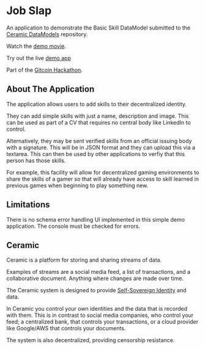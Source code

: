 # Job Slap

An application to demonstrate the Basic Skill DataModel submitted to the [Ceramic DataModels](https://github.com/ceramicstudio/datamodels) repository.

Watch the [demo movie](https://youtu.be/2OSPV_94l0o).

Try out the live [demo app](https://job-slap.vercel.app/)

Part of the [Gitcoin Hackathon](https://gitcoin.co/issue/ceramicnetwork/ceramic/80/100026723).

## About The Application

The application allows users to add skills to their decentralized identity.

They can add simple skills with just a name, description and image. This can be used as part of a CV that requires no central body like LinkedIn to control.

Alternatively, they may be sent verified skills from an official issuing body with a signature. This will be in JSON format and they can upload this via a textarea. This can then be used by other applications to verfiy that this person has those skills.

For example, this facility will allow for decentralized gaming environments to share the skills of a gamer so that will already have access to skill learned in previous games when beginning to play something new.

## Limitations

There is no schema error handling UI implemented in this simple demo application. The console must be checked for errors.

## Ceramic

Ceramic is a platform for storing and sharing streams of data.

Examples of streams are a social media feed, a list of transactions, and a collaborative document. Anything where changes are made over time.

The Ceramic system is designed to provide [Self-Sovereign Identity](https://en.wikipedia.org/wiki/Self-sovereign_identity) and data.

In Ceramic you control your own identities and the data that is recorded with them. This is in contrast to social media companies, who control your feed; a centralized bank, that controls your transactions, or a cloud provider like Google/AWS that controls your documents. 

The system is also decentralized, providing censorship resistance.
